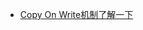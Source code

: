 * <a href="https://github.com/DemoTransfer/LearningRecord/blob/master/docs/outside-reading/Copy%20On%20Write%E6%9C%BA%E5%88%B6%E4%BA%86%E8%A7%A3%E4%B8%80%E4%B8%8B.md">Copy On Write机制了解一下</a>
